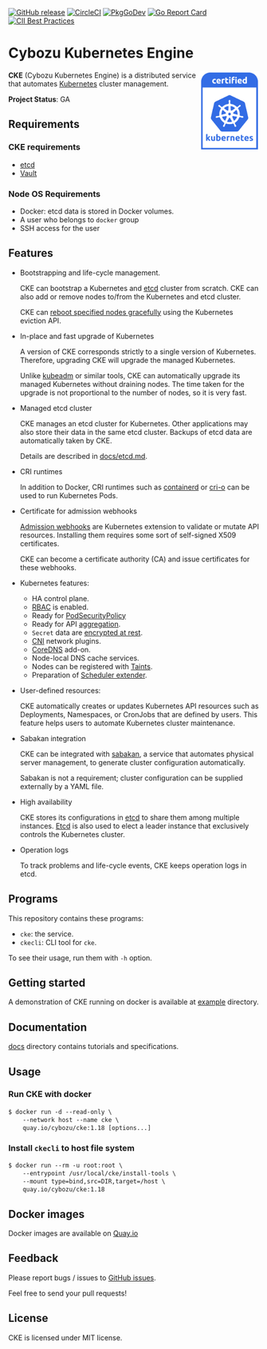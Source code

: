[![GitHub release](https://img.shields.io/github/release/cybozu-go/cke.svg?maxAge=60)][releases]
[![CircleCI](https://circleci.com/gh/cybozu-go/cke.svg?style=svg)](https://circleci.com/gh/cybozu-go/cke)
[![PkgGoDev](https://pkg.go.dev/badge/github.com/cybozu-go/cke)](https://pkg.go.dev/github.com/cybozu-go/cke)
[![Go Report Card](https://goreportcard.com/badge/github.com/cybozu-go/cke)](https://goreportcard.com/report/github.com/cybozu-go/cke)
[![CII Best Practices](https://bestpractices.coreinfrastructure.org/projects/3391/badge)](https://bestpractices.coreinfrastructure.org/projects/3391)

Cybozu Kubernetes Engine
========================

<a href="https://landscape.cncf.io/format=card-mode&grouping=category&organization=cybozu&selected=cybozu-kubernetes-engine"><img src="https://raw.githubusercontent.com/cncf/artwork/master/projects/kubernetes/certified-kubernetes/versionless/color/certified-kubernetes-color.svg?sanitize=true" align="right" width="120px" alt="Kubernetes certification logo"></a>

**CKE** (Cybozu Kubernetes Engine) is a distributed service that automates [Kubernetes][] cluster management.

**Project Status**: GA

Requirements
------------

### CKE requirements

* [etcd][]
* [Vault][]

### Node OS Requirements

* Docker: etcd data is stored in Docker volumes.
* A user who belongs to `docker` group
* SSH access for the user

Features
--------

* Bootstrapping and life-cycle management.

    CKE can bootstrap a Kubernetes and [etcd][] cluster from scratch.
    CKE can also add or remove nodes to/from the Kubernetes and etcd cluster.

    CKE can [reboot specified nodes gracefully](docs/reboot.md) using the Kubernetes eviction API.

* In-place and fast upgrade of Kubernetes

    A version of CKE corresponds strictly to a single version of Kubernetes.
    Therefore, upgrading CKE will upgrade the managed Kubernetes.

    Unlike [kubeadm][] or similar tools, CKE can automatically upgrade
    its managed Kubernetes without draining nodes.  The time taken for
    the upgrade is not proportional to the number of nodes, so it is
    very fast.

* Managed etcd cluster

    CKE manages an etcd cluster for Kubernetes.
    Other applications may also store their data in the same etcd cluster.
    Backups of etcd data are automatically taken by CKE.

    Details are described in [docs/etcd.md](docs/etcd.md).

* CRI runtimes

    In addition to Docker, CRI runtimes such as [containerd][] or [cri-o][]
    can be used to run Kubernetes Pods.

* Certificate for admission webhooks

    [Admission webhooks](https://kubernetes.io/docs/reference/access-authn-authz/extensible-admission-controllers/) are Kubernetes extension to validate or mutate API resources.
    Installing them requires some sort of self-signed X509 certificates.

    CKE can become a certificate authority (CA) and issue certificates for these webhooks.

* Kubernetes features:

    * HA control plane.
    * [RBAC][] is enabled.
    * Ready for [PodSecurityPolicy][]
    * Ready for API [aggregation](https://kubernetes.io/docs/tasks/access-kubernetes-api/configure-aggregation-layer/).
    * `Secret` data are [encrypted at rest](https://kubernetes.io/docs/tasks/administer-cluster/encrypt-data/).
    * [CNI][] network plugins.
    * [CoreDNS][] add-on.
    * Node-local DNS cache services.
    * Nodes can be registered with [Taints][].
    * Preparation of [Scheduler extender](https://github.com/kubernetes/community/blob/master/contributors/design-proposals/scheduling/scheduler_extender.md).

* User-defined resources:

    CKE automatically creates or updates Kubernetes API resources such as Deployments,
    Namespaces, or CronJobs that are defined by users.  This feature helps users to
    automate Kubernetes cluster maintenance.

* Sabakan integration

    CKE can be integrated with [sabakan][], a service that automates physical
    server management, to generate cluster configuration automatically.

    Sabakan is not a requirement; cluster configuration can be supplied
    externally by a YAML file.

* High availability

    CKE stores its configurations in [etcd][] to share them among multiple instances.
    [Etcd][etcd] is also used to elect a leader instance that exclusively controls
    the Kubernetes cluster.

* Operation logs

    To track problems and life-cycle events, CKE keeps operation logs in etcd.

Programs
--------

This repository contains these programs:

* `cke`: the service.
* `ckecli`: CLI tool for `cke`.

To see their usage, run them with `-h` option.

Getting started
---------------

A demonstration of CKE running on docker is available at [example](example/) directory.

Documentation
-------------

[docs](docs/) directory contains tutorials and specifications.

Usage
-----

### Run CKE with docker

```console
$ docker run -d --read-only \
    --network host --name cke \
    quay.io/cybozu/cke:1.18 [options...]
```

### Install `ckecli` to host file system

```console
$ docker run --rm -u root:root \
    --entrypoint /usr/local/cke/install-tools \
    --mount type=bind,src=DIR,target=/host \
    quay.io/cybozu/cke:1.18
```

Docker images
-------------

Docker images are available on [Quay.io](https://quay.io/repository/cybozu/cke)

Feedback
--------

Please report bugs / issues to [GitHub issues](https://github.com/cybozu-go/cke/issues).

Feel free to send your pull requests!

License
-------

CKE is licensed under MIT license.

[releases]: https://github.com/cybozu-go/cke/releases
[Kubernetes]: https://kubernetes.io/
[etcd]: https://github.com/etcd-io/etcd
[kubeadm]: https://kubernetes.io/docs/reference/setup-tools/kubeadm/kubeadm/
[containerd]: https://containerd.io/
[cri-o]: https://cri-o.io/
[Vault]: https://www.vaultproject.io
[RBAC]: https://kubernetes.io/docs/reference/access-authn-authz/rbac/
[PodSecurityPolicy]: https://kubernetes.io/docs/concepts/policy/pod-security-policy/
[CNI]: https://kubernetes.io/docs/concepts/extend-kubernetes/compute-storage-net/network-plugins/
[CoreDNS]: https://coredns.io/
[sabakan]: https://github.com/cybozu-go/sabakan
[Taints]: https://kubernetes.io/docs/concepts/configuration/taint-and-toleration/
